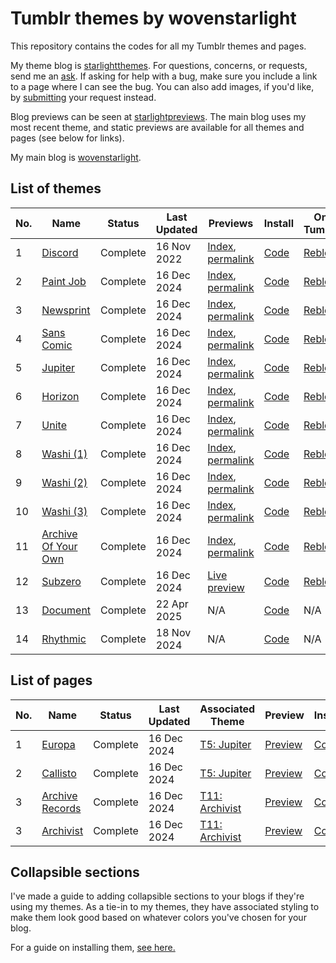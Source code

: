 # Tumblr themes by wovenstarlight

This repository contains the codes for all my Tumblr themes and pages.

My theme blog is [starlightthemes](https://starlightthemes.tumblr.com). For questions, concerns, or requests, send me an [ask](https://starlightthemes.tumblr.com/ask). If asking for help with a bug, make sure you include a link to a page where I can see the bug. You can also add images, if you'd like, by [submitting](https://starlightthemes.tumblr.com/submit) your request instead.

Blog previews can be seen at [starlightpreviews](https://starlightpreviews.tumblr.com). The main blog uses my most recent theme, and static previews are available for all themes and pages (see below for links).

My main blog is [wovenstarlight](https://wovenstarlight.tumblr.com).

## List of themes
No. | Name | Status | Last Updated | Previews | Install | On Tumblr
--- | ---- | ------ | ------------ | -------- | ------- | ---------
1 | [Discord](https://wovenstarlight.github.io/tumblr-themes/theme1) | Complete | 16 Nov 2022 | [Index](https://starlightpreviews.tumblr.com/theme1), [permalink](https://starlightpreviews.tumblr.com/theme1/permalink) | [Code](https://raw.githubusercontent.com/wovenstarlight/tumblr-themes/main/theme1/theme1.html) | [Reblog](https://starlightthemes.tumblr.com/post/661983648281722880)
2 | [Paint Job](https://wovenstarlight.github.io/tumblr-themes/theme2) | Complete | 16 Dec 2024 | [Index](https://starlightpreviews.tumblr.com/theme2), [permalink](https://starlightpreviews.tumblr.com/theme2/permalink) | [Code](https://raw.githubusercontent.com/wovenstarlight/tumblr-themes/main/theme2/theme2.html) | [Reblog](https://starlightthemes.tumblr.com/post/664789392768008192)
3 | [Newsprint](https://wovenstarlight.github.io/tumblr-themes/theme3) | Complete | 16 Dec 2024 | [Index](https://starlightpreviews.tumblr.com/theme3), [permalink](https://starlightpreviews.tumblr.com/theme3/permalink) | [Code](https://raw.githubusercontent.com/wovenstarlight/tumblr-themes/main/theme3/theme3.html) | [Reblog](https://starlightthemes.tumblr.com/post/669390258666946560)
4 | [Sans Comic](https://wovenstarlight.github.io/tumblr-themes/theme4) | Complete | 16 Dec 2024 | [Index](https://starlightpreviews.tumblr.com/theme4), [permalink](https://starlightpreviews.tumblr.com/theme4/permalink) | [Code](https://raw.githubusercontent.com/wovenstarlight/tumblr-themes/main/theme4/theme4.html) | [Reblog](https://starlightthemes.tumblr.com/post/672186868186726400)
5 | [Jupiter](https://wovenstarlight.github.io/tumblr-themes/theme5) | Complete | 16 Dec 2024 | [Index](https://starlightpreviews.tumblr.com/theme5), [permalink](https://starlightpreviews.tumblr.com/theme5/permalink) | [Code](https://raw.githubusercontent.com/wovenstarlight/tumblr-themes/main/theme5/theme5.html) | [Reblog](https://starlightthemes.tumblr.com/post/676897196701024256)
6 | [Horizon](https://wovenstarlight.github.io/tumblr-themes/theme6) | Complete | 16 Dec 2024 | [Index](https://starlightpreviews.tumblr.com/theme6), [permalink](https://starlightpreviews.tumblr.com/theme6/permalink) | [Code](https://raw.githubusercontent.com/wovenstarlight/tumblr-themes/main/theme6/theme6.html) | [Reblog](https://starlightthemes.tumblr.com/post/679038358312370176)
7 | [Unite](https://wovenstarlight.github.io/tumblr-themes/theme7) | Complete | 16 Dec 2024 | [Index](https://starlightpreviews.tumblr.com/theme7), [permalink](https://starlightpreviews.tumblr.com/theme7/permalink) | [Code](https://raw.githubusercontent.com/wovenstarlight/tumblr-themes/main/theme7/theme7.html) | [Reblog](https://starlightthemes.tumblr.com/post/681212319910559744)
8 | [Washi (1)](https://wovenstarlight.github.io/tumblr-themes/theme8) | Complete | 16 Dec 2024 | [Index](https://starlightpreviews.tumblr.com/theme8), [permalink](https://starlightpreviews.tumblr.com/theme8/permalink) | [Code](https://raw.githubusercontent.com/wovenstarlight/tumblr-themes/main/theme8/theme8.html) | [Reblog](https://starlightthemes.tumblr.com/post/692418465823408128)
9 | [Washi (2)](https://wovenstarlight.github.io/tumblr-themes/theme9) | Complete | 16 Dec 2024 | [Index](https://starlightpreviews.tumblr.com/theme9), [permalink](https://starlightpreviews.tumblr.com/theme9/permalink) | [Code](https://raw.githubusercontent.com/wovenstarlight/tumblr-themes/main/theme9/theme9.html) | [Reblog](https://starlightthemes.tumblr.com/post/695972945136386048)
10 | [Washi (3)](https://wovenstarlight.github.io/tumblr-themes/theme10) | Complete | 16 Dec 2024 | [Index](https://starlightpreviews.tumblr.com/theme10), [permalink](https://starlightpreviews.tumblr.com/theme10/permalink) | [Code](https://raw.githubusercontent.com/wovenstarlight/tumblr-themes/main/theme10/theme10.html) | [Reblog](https://starlightthemes.tumblr.com/post/696856533337767936)
11 | [Archive Of Your Own](https://wovenstarlight.github.io/tumblr-themes/theme11) | Complete | 16 Dec 2024 | [Index](https://starlightpreviews.tumblr.com/theme11), [permalink](https://starlightpreviews.tumblr.com/theme11/permalink) | [Code](https://raw.githubusercontent.com/wovenstarlight/tumblr-themes/main/theme11/theme11.html) | [Reblog](https://starlightthemes.tumblr.com/post/699336450345435136)
12 | [Subzero](https://wovenstarlight.github.io/tumblr-themes/theme12) | Complete | 16 Dec 2024 | [Live preview](https://subzerotheme.tumblr.com) | [Code](https://raw.githubusercontent.com/wovenstarlight/tumblr-themes/main/theme12/theme12.html) | [Reblog](https://starlightthemes.tumblr.com/post/701753684245266432)
13 | [Document](https://wovenstarlight.github.io/tumblr-themes/theme13) | Complete | 22 Apr 2025 | N/A | [Code](https://raw.githubusercontent.com/wovenstarlight/tumblr-themes/main/theme13/theme13.html) | N/A
14 | [Rhythmic](https://wovenstarlight.github.io/tumblr-themes/theme14) | Complete | 18 Nov 2024 | N/A | [Code](https://raw.githubusercontent.com/wovenstarlight/tumblr-themes/main/theme14/theme14.html) | N/A

## List of pages
No. | Name | Status | Last Updated | Associated Theme | Preview | Install | On Tumblr
--- | ---- | ------ | ------------ | ---------------- | ------- | ------- | ---------
1 | [Europa](https://wovenstarlight.github.io/tumblr-themes/pages/page1) | Complete | 16 Dec 2024 | [T5: Jupiter](https://wovenstarlight.github.io/tumblr-themes/theme5) | [Preview](https://starlightpreviews.tumblr.com/pg1) | [Code](https://raw.githubusercontent.com/wovenstarlight/tumblr-themes/main/pages/page1/page1.html) | [Reblog](https://starlightthemes.tumblr.com/post/696695625503375360)
2 | [Callisto](https://wovenstarlight.github.io/tumblr-themes/pages/page2) | Complete | 16 Dec 2024 | [T5: Jupiter](https://wovenstarlight.github.io/tumblr-themes/theme5) | [Preview](https://starlightpreviews.tumblr.com/pg2) | [Code](https://raw.githubusercontent.com/wovenstarlight/tumblr-themes/main/pages/page2/page2.html) | [Reblog](https://starlightthemes.tumblr.com/post/696695625503375360)
3 | [Archive Records](https://wovenstarlight.github.io/tumblr-themes/pages/page3) | Complete | 16 Dec 2024 | [T11: Archivist](https://wovenstarlight.github.io/tumblr-themes/theme11) | [Preview](https://starlightpreviews.tumblr.com/pg3) | [Code](https://raw.githubusercontent.com/wovenstarlight/tumblr-themes/main/pages/page3/page3.html) | [Reblog](https://starlightthemes.tumblr.com/post/699336450345435136)
3 | [Archivist](https://wovenstarlight.github.io/tumblr-themes/pages/page4) | Complete | 16 Dec 2024 | [T11: Archivist](https://wovenstarlight.github.io/tumblr-themes/theme11) | [Preview](https://starlightpreviews.tumblr.com/pg4) | [Code](https://raw.githubusercontent.com/wovenstarlight/tumblr-themes/main/pages/page4/page4.html) | [Reblog](https://starlightthemes.tumblr.com/post/699336450345435136)

## Collapsible sections
I've made a guide to adding collapsible sections to your blogs if they're using my themes. As a tie-in to my themes, they have associated styling to make them look good based on whatever colors you've chosen for your blog.

For a guide on installing them, [see here.](https://wovenstarlight.github.io/tumblr-themes/collapsibles/)
